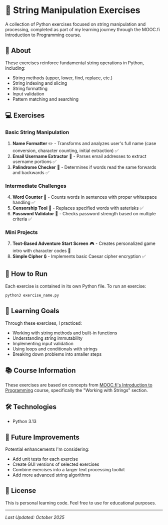 # 🧵 String Manipulation Exercises

A collection of Python exercises focused on string manipulation and processing, completed as part of my learning journey through the MOOC.fi Introduction to Programming course.

## 📖 About

These exercises reinforce fundamental string operations in Python, including:
- String methods (upper, lower, find, replace, etc.)
- String indexing and slicing
- String formatting
- Input validation
- Pattern matching and searching

## 💻 Exercises

### Basic String Manipulation
1. **Name Formatter** ✏️ - Transforms and analyzes user's full name (case conversion, character counting, initial extraction) ✅
2. **Email Username Extractor** 📧 - Parses email addresses to extract username portions ✅
3. **Palindrome Checker** 🔄 - Determines if words read the same forwards and backwards ✅

### Intermediate Challenges
4. **Word Counter** 🔢 - Counts words in sentences with proper whitespace handling ✅
5. **Censorship Tool** 🚫 - Replaces specified words with asterisks ✅ 
6. **Password Validator** 🔐 - Checks password strength based on multiple criteria ✅ 

### Mini Projects
7. **Text-Based Adventure Start Screen** 🎮 - Creates personalized game intro with character codes 🚧 
8. **Simple Cipher** 🔒 - Implements basic Caesar cipher encryption ✅ 

## 🚀 How to Run

Each exercise is contained in its own Python file. To run an exercise:

```bash
python3 exercise_name.py
```

## 🎯 Learning Goals

Through these exercises, I practiced:
- Working with string methods and built-in functions
- Understanding string immutability
- Implementing input validation
- Using loops and conditionals with strings
- Breaking down problems into smaller steps

## 📚 Course Information

These exercises are based on concepts from [MOOC.fi's Introduction to Programming](https://programming-25.mooc.fi/) course, specifically the "Working with Strings" section.

## 🛠️ Technologies

- Python 3.13

## 🌱 Future Improvements

Potential enhancements I'm considering:
- Add unit tests for each exercise
- Create GUI versions of selected exercises
- Combine exercises into a larger text processing toolkit
- Add more advanced string algorithms

## 📝 License

This is personal learning code. Feel free to use for educational purposes.

---

*Last Updated: October 2025*
